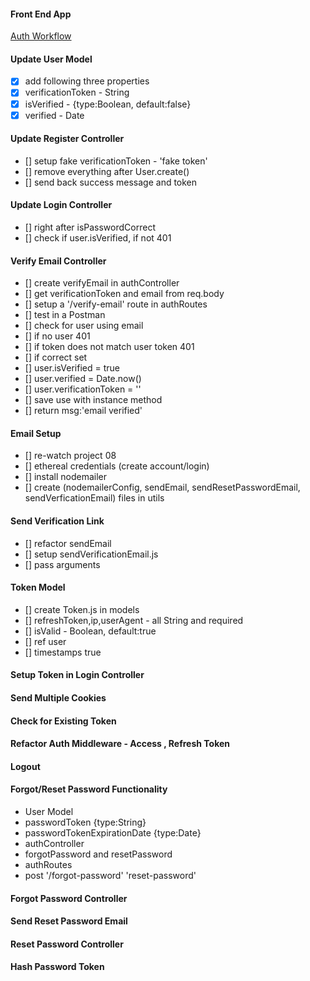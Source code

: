 #### Front End App

[Auth Workflow]()

#### Update User Model

- [x] add following three properties
- [x] verificationToken - String
- [x] isVerified - {type:Boolean, default:false}
- [x] verified - Date

#### Update Register Controller

- [] setup fake verificationToken - 'fake token'
- [] remove everything after User.create()
- [] send back success message and token

#### Update Login Controller

- [] right after isPasswordCorrect
- [] check if user.isVerified, if not 401

#### Verify Email Controller

- [] create verifyEmail in authController
- [] get verificationToken and email from req.body
- [] setup a '/verify-email' route in authRoutes
- [] test in a Postman
- [] check for user using email
- [] if no user 401
- [] if token does not match user token 401
- [] if correct set
- [] user.isVerified = true
- [] user.verified = Date.now()
- [] user.verificationToken = ''
- [] save use with instance method
- [] return msg:'email verified'

#### Email Setup

- [] re-watch project 08
- [] ethereal credentials (create account/login)
- [] install nodemailer
- [] create (nodemailerConfig, sendEmail,
  sendResetPasswordEmail, sendVerficationEmail) files in utils

#### Send Verification Link

- [] refactor sendEmail
- [] setup sendVerificationEmail.js
- [] pass arguments

#### Token Model

- [] create Token.js in models
- [] refreshToken,ip,userAgent - all String and required
- [] isValid - Boolean, default:true
- [] ref user
- [] timestamps true

#### Setup Token in Login Controller

#### Send Multiple Cookies

#### Check for Existing Token

#### Refactor Auth Middleware - Access , Refresh Token

#### Logout

#### Forgot/Reset Password Functionality

- User Model
- passwordToken {type:String}
- passwordTokenExpirationDate {type:Date}
- authController
- forgotPassword and resetPassword
- authRoutes
- post '/forgot-password' 'reset-password'

#### Forgot Password Controller

#### Send Reset Password Email

#### Reset Password Controller

#### Hash Password Token
